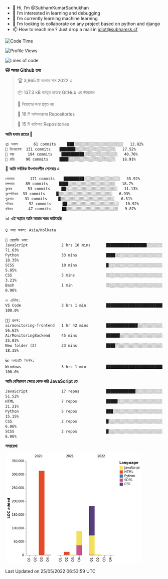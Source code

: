 - 👋 Hi, I’m @SubhamKumarSadhukhan
- 👀 I’m interested in learning and debugging
- 🌱 I’m currently learning machine learning
- 💞️ I’m looking to collaborate on any project based on python and django
- 📫 How to reach me ?
      Just drop a mail in idiot@subhamsk.cf

<!---
SubhamKumarSadhukhan/SubhamKumarSadhukhan is a ✨ special ✨ repository because its `README.md` (this file) appears on your GitHub profile.
You can click the Preview link to take a look at your changes.
--->


<!--START_SECTION:waka-->
![Code Time](http://img.shields.io/badge/Code%20Time-499%20hrs%2020%20mins-blue)

![Profile Views](http://img.shields.io/badge/%E0%A6%AA%E0%A7%8D%E0%A6%B0%E0%A7%8B%E0%A6%AB%E0%A6%BE%E0%A6%87%E0%A6%B2%20%E0%A6%A6%E0%A6%B0%E0%A7%8D%E0%A6%B6%E0%A6%A8-4-blue)

![Lines of code](https://img.shields.io/badge/%E0%A6%B9%E0%A7%8D%E0%A6%AF%E0%A6%BE%E0%A6%B2%E0%A7%8B%20%E0%A6%93%E0%A6%AF%E0%A6%BC%E0%A6%BE%E0%A6%B0%E0%A7%8D%E0%A6%B2%E0%A7%8D%E0%A6%A1%20%E0%A6%A5%E0%A7%87%E0%A6%95%E0%A7%87%20%E0%A6%86%E0%A6%AE%E0%A6%BF%20%E0%A6%B2%E0%A6%BF%E0%A6%96%E0%A7%87%E0%A6%9B%E0%A6%BF-600%20Thousand%20%E0%A6%95%E0%A7%8B%E0%A6%A1%E0%A7%87%E0%A6%B0%20%E0%A6%B2%E0%A6%BE%E0%A6%87%E0%A6%A8-blue)

**🐱 আমার Github তথ্য** 

> 🏆 3,965 টি অবদান সাল 2022 এ
 > 
> 📦 137.3 kB ব্যবহৃত হয়েছে GitHub এর স্টরেজের 
 > 
> 🚫 নিয়োগের জন্য প্রস্তুত নয়
 > 
> 📜 16 টি সর্বসাধারণের Repositories 
 > 
> 🔑 15 টি ব্যক্তিগত Repositories  
 > 
**আমি হলাম রাতের 🦉** 

```text
🌞 সকাল       61 commits     ███░░░░░░░░░░░░░░░░░░░░░░   12.82% 
🌆 দিনেরবেলা  131 commits    ███████░░░░░░░░░░░░░░░░░░   27.52% 
🌃 সন্ধা      194 commits    ██████████░░░░░░░░░░░░░░░   40.76% 
🌙 রাত্রি     90 commits     ████░░░░░░░░░░░░░░░░░░░░░   18.91%

```
📅 **আমি সর্বাধিক উৎপাদনশীল সোমবার এ** 

```text
সোমবার       171 commits    █████████░░░░░░░░░░░░░░░░   35.92% 
মঙ্গলবার     89 commits     ████░░░░░░░░░░░░░░░░░░░░░   18.7% 
বুধবার       53 commits     ██░░░░░░░░░░░░░░░░░░░░░░░   11.13% 
বৃহস্পতিবার  33 commits     █░░░░░░░░░░░░░░░░░░░░░░░░   6.93% 
শুক্রবার     31 commits     █░░░░░░░░░░░░░░░░░░░░░░░░   6.51% 
শনিবার       52 commits     ██░░░░░░░░░░░░░░░░░░░░░░░   10.92% 
রবিবার       47 commits     ██░░░░░░░░░░░░░░░░░░░░░░░   9.87%

```


📊 **এই সপ্তাহে আমি আমার সময় কাটিয়েছি** 

```text
⌚︎ সময় অঞ্চল: Asia/Kolkata

💬 প্রোগ্রামিং ভাষা: 
JavaScript               2 hrs 10 mins       ██████████████████░░░░░░░   71.63% 
Python                   33 mins             ████░░░░░░░░░░░░░░░░░░░░░   18.35% 
SCSS                     10 mins             █░░░░░░░░░░░░░░░░░░░░░░░░   5.85% 
CSS                      5 mins              ░░░░░░░░░░░░░░░░░░░░░░░░░   3.21% 
Bash                     1 min               ░░░░░░░░░░░░░░░░░░░░░░░░░   0.96%

🔥 এডিটর: 
VS Code                  3 hrs 1 min         █████████████████████████   100.0%

🐱‍💻 প্রকল্ম: 
airmonitoring-frontend   1 hr 42 mins        ██████████████░░░░░░░░░░░   56.62% 
AirMonitoringBackend     45 mins             ██████░░░░░░░░░░░░░░░░░░░   25.03% 
New folder (2)           33 mins             ████░░░░░░░░░░░░░░░░░░░░░   18.35%

💻 অপারেটিং সিস্টেম: 
Windows                  3 hrs 1 min         █████████████████████████   100.0%

```

**আমি বেশিরভাগ ক্ষেত্রে কোড করি JavaScript তে** 

```text
JavaScript               17 repos            █████████████░░░░░░░░░░░░   51.52% 
HTML                     7 repos             █████░░░░░░░░░░░░░░░░░░░░   21.21% 
Python                   5 repos             ███░░░░░░░░░░░░░░░░░░░░░░   15.15% 
CSS                      2 repos             █░░░░░░░░░░░░░░░░░░░░░░░░   6.06% 
SCSS                     2 repos             █░░░░░░░░░░░░░░░░░░░░░░░░   6.06%

```


**সময়রেখা**

![Chart not found](https://raw.githubusercontent.com/SubhamKumarSadhukhan/SubhamKumarSadhukhan/main/charts/bar_graph.png) 


 Last Updated on 25/05/2022 06:53:59 UTC
<!--END_SECTION:waka-->
